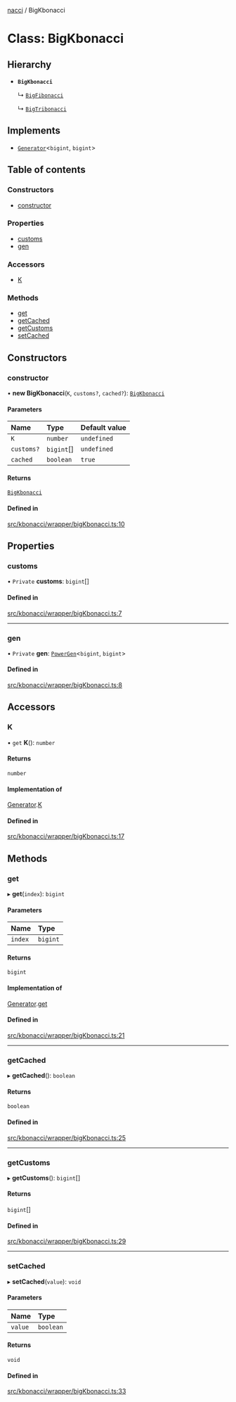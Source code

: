 [nacci](../README.md) / BigKbonacci

# Class: BigKbonacci

## Hierarchy

- **`BigKbonacci`**

  ↳ [`BigFibonacci`](BigFibonacci.md)

  ↳ [`BigTribonacci`](BigTribonacci.md)

## Implements

- [`Generator`](../interfaces/gen.Generator.md)\<`bigint`, `bigint`\>

## Table of contents

### Constructors

- [constructor](BigKbonacci.md#constructor)

### Properties

- [customs](BigKbonacci.md#customs)
- [gen](BigKbonacci.md#gen)

### Accessors

- [K](BigKbonacci.md#k)

### Methods

- [get](BigKbonacci.md#get)
- [getCached](BigKbonacci.md#getcached)
- [getCustoms](BigKbonacci.md#getcustoms)
- [setCached](BigKbonacci.md#setcached)

## Constructors

### constructor

• **new BigKbonacci**(`K`, `customs?`, `cached?`): [`BigKbonacci`](BigKbonacci.md)

#### Parameters

| Name       | Type       | Default value |
| :--------- | :--------- | :------------ |
| `K`        | `number`   | `undefined`   |
| `customs?` | `bigint`[] | `undefined`   |
| `cached`   | `boolean`  | `true`        |

#### Returns

[`BigKbonacci`](BigKbonacci.md)

#### Defined in

[src/kbonacci/wrapper/bigKbonacci.ts:10](https://github.com/havelessbemore/nacci/blob/13a7465/src/kbonacci/wrapper/bigKbonacci.ts#L10)

## Properties

### customs

• `Private` **customs**: `bigint`[]

#### Defined in

[src/kbonacci/wrapper/bigKbonacci.ts:7](https://github.com/havelessbemore/nacci/blob/13a7465/src/kbonacci/wrapper/bigKbonacci.ts#L7)

---

### gen

• `Private` **gen**: [`PowerGen`](gen.PowerGen.md)\<`bigint`, `bigint`\>

#### Defined in

[src/kbonacci/wrapper/bigKbonacci.ts:8](https://github.com/havelessbemore/nacci/blob/13a7465/src/kbonacci/wrapper/bigKbonacci.ts#L8)

## Accessors

### K

• `get` **K**(): `number`

#### Returns

`number`

#### Implementation of

[Generator](../interfaces/gen.Generator.md).[K](../interfaces/gen.Generator.md#k)

#### Defined in

[src/kbonacci/wrapper/bigKbonacci.ts:17](https://github.com/havelessbemore/nacci/blob/13a7465/src/kbonacci/wrapper/bigKbonacci.ts#L17)

## Methods

### get

▸ **get**(`index`): `bigint`

#### Parameters

| Name    | Type     |
| :------ | :------- |
| `index` | `bigint` |

#### Returns

`bigint`

#### Implementation of

[Generator](../interfaces/gen.Generator.md).[get](../interfaces/gen.Generator.md#get)

#### Defined in

[src/kbonacci/wrapper/bigKbonacci.ts:21](https://github.com/havelessbemore/nacci/blob/13a7465/src/kbonacci/wrapper/bigKbonacci.ts#L21)

---

### getCached

▸ **getCached**(): `boolean`

#### Returns

`boolean`

#### Defined in

[src/kbonacci/wrapper/bigKbonacci.ts:25](https://github.com/havelessbemore/nacci/blob/13a7465/src/kbonacci/wrapper/bigKbonacci.ts#L25)

---

### getCustoms

▸ **getCustoms**(): `bigint`[]

#### Returns

`bigint`[]

#### Defined in

[src/kbonacci/wrapper/bigKbonacci.ts:29](https://github.com/havelessbemore/nacci/blob/13a7465/src/kbonacci/wrapper/bigKbonacci.ts#L29)

---

### setCached

▸ **setCached**(`value`): `void`

#### Parameters

| Name    | Type      |
| :------ | :-------- |
| `value` | `boolean` |

#### Returns

`void`

#### Defined in

[src/kbonacci/wrapper/bigKbonacci.ts:33](https://github.com/havelessbemore/nacci/blob/13a7465/src/kbonacci/wrapper/bigKbonacci.ts#L33)
